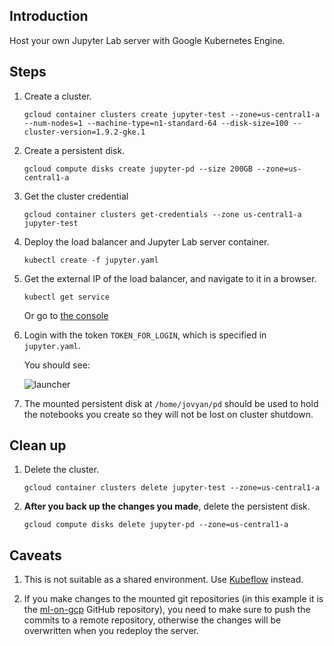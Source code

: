## Introduction

Host your own Jupyter Lab server with Google Kubernetes Engine.

## Steps

1. Create a cluster.

	`gcloud container clusters create jupyter-test --zone=us-central1-a --num-nodes=1 --machine-type=n1-standard-64 --disk-size=100 --cluster-version=1.9.2-gke.1`

1. Create a persistent disk.

	`gcloud compute disks create jupyter-pd --size 200GB --zone=us-central1-a`

1. Get the cluster credential

	`gcloud container clusters get-credentials --zone us-central1-a jupyter-test`

1. Deploy the load balancer and Jupyter Lab server container.

	`kubectl create -f jupyter.yaml`

1. Get the external IP of the load balancer, and navigate to it in a browser.

	`kubectl get service`

	Or go to [the console](https://console.cloud.google.com/kubernetes/discovery)

1. Login with the token `TOKEN_FOR_LOGIN`, which is specified in `jupyter.yaml`.

	You should see:

	![launcher](/assets/launcher.png)

1. The mounted persistent disk at `/home/jovyan/pd` should be used to hold the notebooks you create so they will not be lost on cluster shutdown.


## Clean up

1. Delete the cluster.

	`gcloud container clusters delete jupyter-test --zone=us-central1-a`

2. **After you back up the changes you made**, delete the persistent disk.

	`gcloud compute disks delete jupyter-pd --zone=us-central1-a`


## Caveats

1. This is not suitable as a shared environment.  Use [Kubeflow]() instead.

2. If you make changes to the mounted git repositories (in this example it is the [ml-on-gcp]() GitHub repository), you need to make sure to push the commits to a remote repository, otherwise the changes will be overwritten when you redeploy the server.
